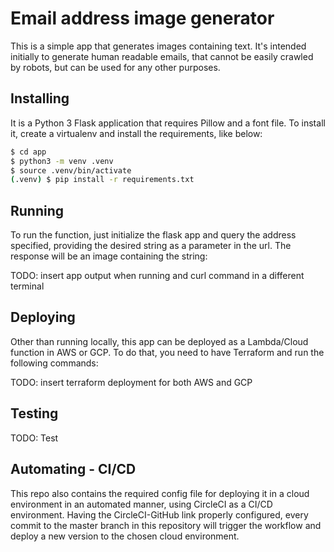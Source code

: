 # Email address image generator

This is a simple app that generates images containing text. It's intended initially to generate human readable emails, that cannot be easily crawled by robots, but can be used for any other purposes. 

## Installing

It is a Python 3 Flask application that requires Pillow and a font file. To install it, create a virtualenv and install the requirements, like below:

```bash
$ cd app
$ python3 -m venv .venv
$ source .venv/bin/activate
(.venv) $ pip install -r requirements.txt
```

## Running

To run the function, just initialize the flask app and query the address specified, providing the desired string as a parameter in the url. The response will be an image containing the string:

TODO: insert app output when running and curl command in a different terminal

## Deploying

Other than running locally, this app can be deployed as a Lambda/Cloud function in AWS or GCP. To do that, you need to have Terraform and run the following commands:

TODO: insert terraform deployment for both AWS and GCP

## Testing

TODO: Test

## Automating - CI/CD

This repo also contains the required config file for deploying it in a cloud environment in an automated manner, using CircleCI as a CI/CD environment. Having the CircleCI-GitHub link properly configured, every commit to the master branch in this repository will trigger the workflow and deploy a new version to the chosen cloud environment.
